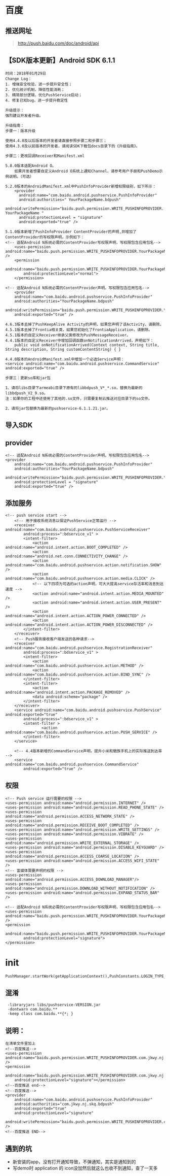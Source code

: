 # 百度



## 推送网址
>http://push.baidu.com/doc/android/api

## 【SDK版本更新】Android SDK 6.1.1
    时间：2018年01月29日
    Change Log：
    1. 增强安全校验，进一步提升安全性；
    2. 优化统计机制，降低性能消耗；
    3. 精简部分逻辑，优化PushService启动；
    4. 修复已知bug，进一步提升稳定性
    
    升级提示：
    强烈建议开发者升级。
    
    升级指南：
    步骤一：版本升级
    
    使用4.4.0及以后版本的开发者请直接参照步骤二和步骤三；
    使用4.3.0及以前版本的开发者，请阅读SDK下载包docs目录下的《升级指南》。
    
    步骤二：更改回调Receiver和Manifest.xml
    
    5.8.0版本适配Android O。
        如果开发者想要自定义Android O系统上通知Channel，请参考用户手册和PushDemo示例说明。（可选）
    
    5.2.0版本的AndroidManifest.xml中PushInfoProvider新增权限级别，如下所示：
        <provider
          android:name="com.baidu.android.pushservice.PushInfoProvider"
          android:authorities=" YourPackageName.bdpush"
          android:writePermission="baidu.push.permission.WRITE_PUSHINFOPROVIDER. YourPackageName "
          android:protectionLevel = "signature"
          android:exported="true" />
    
    5.1.0版本新增了PushInfoProvider ContentProvider的声明,并增加了ContentProvider的写权限声明，示例如下：
    <!-- 适配Android N系统必需的ContentProvider写权限声明，写权限包含应用包名-->
        <uses-permission android:name="baidu.push.permission.WRITE_PUSHINFOPROVIDER.YourPackageName" />
        <permission
            android:name="baidu.push.permission.WRITE_PUSHINFOPROVIDER.YourPackageName"
            android:protectionLevel="normal">
        </permission>
    
    <!-- 适配Android N系统必需的ContentProvider声明，写权限包含应用包名-->
        <provider
        android:name="com.baidu.android.pushservice.PushInfoProvider"
        android:authorities="YourPackageName.bdpush"
        android:writePermission="baidu.push.permission.WRITE_PUSHINFOPROVIDER.YourPackageName"
        android:exported="true" />
    
    4.6.3版本去掉了PushKeepAlive Activity的声明，如果您声明了该Activity，请删除。
    4.5.1版本去掉了Frontia相关类，如果您初始化了FrontiaApplication，请删除。
    4.5.1版本的自定义Receiver继承父类修改为PushMessageReceiver。
    4.4.1版本的自定义Receiver中增加回调函数onNotificationArrived，声明如下：
        public void onNotificationArrived(Context context, String title, String description, String customContentString) { }
    
    4.4.0版本的AndroidManifest.xml中增加一个必选Service声明：
    <service android:name="com.baidu.android.pushservice.CommandService"
    android:exported="true" />
    
    步骤三：更新so库和jar包
    
    1、请将libs目录下armeabi目录下原有的libbdpush_V*_*.so，替换为最新的libbdpush_V2_9.so。
    注：如果你的工程中还使用了其他的.so文件，只需要复制云推送对应目录下的so文件。
    
    2、请将jar包替换为最新的pushservice-6.1.1.21.jar。


## 导入SDK 

    
## provider
    <!-- 适配Android N系统必需的ContentProvider声明，写权限包含应用包名-->
    <provider
        android:name="com.baidu.android.pushservice.PushInfoProvider"
        android:authorities="YourPackageName.bdpush"
        android:writePermission="baidu.push.permission.WRITE_PUSHINFOPROVIDER.YourPackageName"
        android:protectionLevel = "signature"
        android:exported="true" />
## 添加服务
    <!-- push service start -->
        <!-- 用于接收系统消息以保证PushService正常运行 -->
        <receiver android:name="com.baidu.android.pushservice.PushServiceReceiver"
            android:process=":bdservice_v1" >
            <intent-filter>
                <action android:name="android.intent.action.BOOT_COMPLETED" />
                <action android:name="android.net.conn.CONNECTIVITY_CHANGE" />
                <action android:name="com.baidu.android.pushservice.action.notification.SHOW" />
                <action android:name="com.baidu.android.pushservice.action.media.CLICK" />
                <!-- 以下四项为可选的action声明，可大大提高service存活率和消息到达速度 -->
                <action android:name="android.intent.action.MEDIA_MOUNTED" />
                <action android:name="android.intent.action.USER_PRESENT" />
                <action android:name="android.intent.action.ACTION_POWER_CONNECTED" />
                <action android:name="android.intent.action.ACTION_POWER_DISCONNECTED" />
            </intent-filter>
        </receiver>
        <!-- Push服务接收客户端发送的各种请求-->
        <receiver android:name="com.baidu.android.pushservice.RegistrationReceiver"
            android:process=":bdservice_v1" >
            <intent-filter>
                <action android:name="com.baidu.android.pushservice.action.METHOD" />
                <action android:name="com.baidu.android.pushservice.action.BIND_SYNC" />
            </intent-filter>
            <intent-filter>
                <action android:name="android.intent.action.PACKAGE_REMOVED" />
                <data android:scheme="package" />
            </intent-filter>
        </receiver>
        <service android:name="com.baidu.android.pushservice.PushService" android:exported="true"
            android:process=":bdservice_v1" >
            <intent-filter >
                    <action android:name="com.baidu.android.pushservice.action.PUSH_SERVICE" />
            </intent-filter>
        </service>
        
        <!-- 4.4版本新增的CommandService声明，提升小米和魅族手机上的实际推送到达率 -->
        <service android:name="com.baidu.android.pushservice.CommandService"
            android:exported="true" />
        
## 权限
    <!-- Push service 运行需要的权限 -->
    <uses-permission android:name="android.permission.INTERNET" />
    <uses-permission android:name="android.permission.READ_PHONE_STATE" />
    <uses-permission android:name="android.permission.ACCESS_NETWORK_STATE" />
    <uses-permission android:name="android.permission.RECEIVE_BOOT_COMPLETED" />
    <uses-permission android:name="android.permission.WRITE_SETTINGS" />
    <uses-permission android:name="android.permission.VIBRATE" />
    <uses-permission android:name="android.permission.WRITE_EXTERNAL_STORAGE" />
    <uses-permission android:name="android.permission.DISABLE_KEYGUARD" />
    <uses-permission android:name="android.permission.ACCESS_COARSE_LOCATION" />
    <uses-permission android:name="android.permission.ACCESS_WIFI_STATE" />
    <!-- 富媒体需要声明的权限 -->
    <uses-permission android:name="android.permission.ACCESS_DOWNLOAD_MANAGER"/>
    <uses-permission android:name="android.permission.DOWNLOAD_WITHOUT_NOTIFICATION" />
    <uses-permission android:name="android.permission.EXPAND_STATUS_BAR" />
    
    <!-- 适配Android N系统必需的ContentProvider写权限声明，写权限包含应用包名-->
    <uses-permission android:name="baidu.push.permission.WRITE_PUSHINFOPROVIDER.YourPackageName" />
    <permission
            android:name="baidu.push.permission.WRITE_PUSHINFOPROVIDER.YourPackageName"
            android:protectionLevel="signature">
    </permission>
# init
    PushManager.startWork(getApplicationContext(),PushConstants.LOGIN_TYPE_API_KEY,"api_key")
        
## 混淆
     -libraryjars libs/pushservice-VERSION.jar
     -dontwarn com.baidu.**
     -keep class com.baidu.**{*; }
## 说明：
    在清单文件里加上
    <!--百度推送-->
    <uses-permission android:name="baidu.push.permission.WRITE_PUSHINFOPROVIDER.com.jkwy.nj.skq" />
    <permission
        android:name="baidu.push.permission.WRITE_PUSHINFOPROVIDER.com.jkwy.nj.skq"
        android:protectionLevel="signature"></permission>
    <!--百度推送 end-->
    <!--百度推送-->
    <provider
        android:name="com.baidu.android.pushservice.PushInfoProvider"
        android:authorities="com.jkwy.nj.skq.bdpush"
        android:exported="true"
        android:protectionLevel="signature"
        android:writePermission="baidu.push.permission.WRITE_PUSHINFOPROVIDER.com.jkwy.nj.skq" />
    <!--百度推送 END-->
## 遇到的坑
- 新安装的app，没有打开通知导致，不弹通知，其实是通知到的
- 写demo时 application 的 icon没加然后就这么也收不到通知，查了一天多
